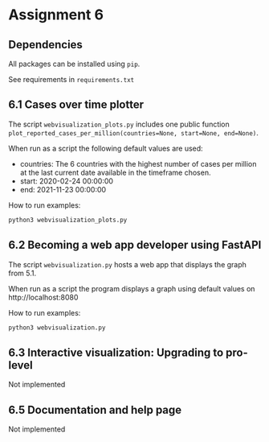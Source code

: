 # Assignment 6


## Dependencies
All packages can be installed using `pip`.

See requirements in `requirements.txt`

## 6.1 Cases over time plotter
The script `webvisualization_plots.py` includes one public function `plot_reported_cases_per_million(countries=None, start=None, end=None)`.

When run as a script the following default values are used:
- countries: The 6 countries with the highest number of cases per million at the last current date available in the timeframe chosen.
- start: 2020-02-24 00:00:00
- end: 2021-11-23 00:00:00

How to run examples:
```bash
python3 webvisualization_plots.py
```

## 6.2 Becoming a web app developer using FastAPI
The script `webvisualization.py` hosts a web app that displays the graph from 5.1.

When run as a script the program displays a graph using default values on http://localhost:8080

How to run examples:
```bash
python3 webvisualization.py
```
## 6.3 Interactive visualization: Upgrading to pro-level
Not implemented

## 6.5 Documentation and help page
Not implemented
